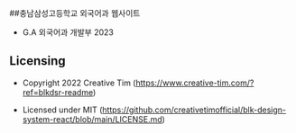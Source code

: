 ##충남삼성고등학교 외국어과 웹사이트

- G.A 외국어과 개발부 2023

## Licensing

- Copyright 2022 Creative Tim (https://www.creative-tim.com/?ref=blkdsr-readme)

- Licensed under MIT (https://github.com/creativetimofficial/blk-design-system-react/blob/main/LICENSE.md)
